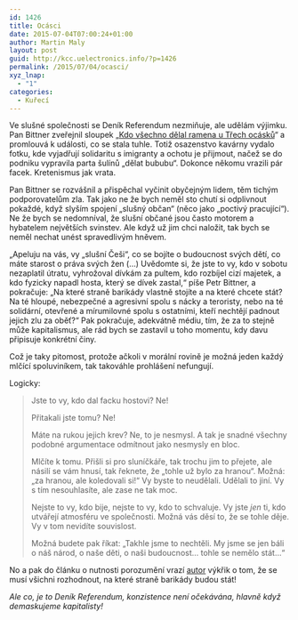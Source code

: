 ```yaml
---
id: 1426
title: Ocásci
date: 2015-07-04T07:00:24+01:00
author: Martin Maly
layout: post
guid: http://kcc.uelectronics.info/?p=1426
permalink: /2015/07/04/ocasci/
xyz_lnap:
  - "1"
categories:
  - Kuřecí
---
```

Ve slušné společnosti se Deník Referendum nezmiňuje, ale udělám výjimku. Pan Bittner zveřejnil sloupek &#8222;[Kdo všechno dělal ramena u Třech ocásků](http://denikreferendum.cz/clanek/20709-kdo-vsechno-delal-ramena-u-trech-ocasku)&#8220; a promlouvá k události, co se stala tuhle. Totiž osazenstvo kavárny vydalo fotku, kde vyjadřují solidaritu s imigranty a ochotu je přijmout, načež se do podniku vypravila parta šulínů &#8222;dělat bububu&#8220;. Dokonce někomu vrazili pár facek. Kretenismus jak vrata.

Pan Bittner se rozvášnil a přispěchal vyčinit obyčejným lidem, těm tichým podporovatelům zla. Tak jako ne že bych neměl sto chutí si odplivnout pokaždé, když slyším spojení &#8222;slušný občan&#8220; (něco jako &#8222;poctivý pracující&#8220;). Ne že bych se nedomníval, že slušní občané jsou často motorem a hybatelem největších svinstev. Ale když už jim chci naložit, tak bych se neměl nechat unést spravedlivým hněvem.

&#8222;Apeluju na vás, vy „slušní Češi“, co se bojíte o budoucnost svých dětí, co máte starost o práva svých žen (&#8230;) Uvědomte si, že jste to vy, kdo v sobotu nezaplatil útratu, vyhrožoval dívkám za pultem, kdo rozbíjel cizí majetek, a kdo fyzicky napadl hosta, který se dívek zastal,&#8220; píše Petr Bittner, a pokračuje: &#8222;Na které straně barikády vlastně stojíte a na které chcete stát? Na té hloupé, nebezpečné a agresivní spolu s nácky a teroristy, nebo na té solidární, otevřené a mírumilovné spolu s ostatními, kteří nechtějí padnout jejich zlu za oběť?&#8220; Pak pokračuje, adekvátně médiu, tím, že za to stejně může kapitalismus, ale rád bych se zastavil u toho momentu, kdy davu připisuje konkrétní činy.

Což je taky pitomost, protože ačkoli v morální rovině je možná jeden každý mlčící spoluviníkem, tak takováhle prohlášení nefungují.

Logicky:

> Jste to vy, kdo dal facku hostovi? Ne!
> 
> Přitakali jste tomu? Ne!
> 
> Máte na rukou jejich krev? Ne, to je nesmysl. A tak je snadné všechny podobné argumentace odmítnout jako nesmysly en bloc.
> 
> Mlčíte k tomu. Přišli si pro sluníčkáře, tak trochu jim to přejete, ale násilí se vám hnusí, tak řeknete, že &#8222;tohle už bylo za hranou&#8220;. Možná: &#8222;za hranou, ale koledovali si!&#8220; Vy byste to neudělali. Udělali to jiní. Vy s tím nesouhlasíte, ale zase ne tak moc.
> 
> Nejste to vy, kdo bije, nejste to vy, kdo to schvaluje. Vy jste _jen_ ti, kdo utvářejí atmosféru ve společnosti. Možná vás děsí to, že se tohle děje. Vy v tom nevidíte souvislost.
> 
> Možná budete pak říkat: &#8222;Takhle jsme to nechtěli. My jsme se jen báli o náš národ, o naše děti, o naši budoucnost&#8230; tohle se nemělo stát&#8230;&#8220;

No a pak do článku o nutnosti porozumění vrazí [autor](http://piv.pivpiv.dk/) výkřik o tom, že se musí všichni rozhodnout, na které straně barikády budou stát!

_Ale co, je to Deník Referendum, konzistence není očekávána, hlavně když demaskujeme kapitalisty!_